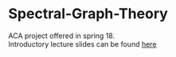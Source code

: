 # Spectral-Graph-Theory
ACA project offered in spring 18. <br/>
Introductory lecture slides can be found [here](https://drive.google.com/file/d/1s8R8m319KOPwPFcbokN9OUbtPT4KonN7/view?usp=sharing)

